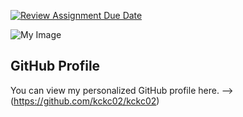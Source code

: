 [![Review Assignment Due Date](https://classroom.github.com/assets/deadline-readme-button-22041afd0340ce965d47ae6ef1cefeee28c7c493a6346c4f15d667ab976d596c.svg)](https://classroom.github.com/a/O-1AGqKT)


![My Image](image.jpg) <!-- Link to the uploaded image -->

## GitHub Profile
You can view my personalized GitHub profile here. --> (https://github.com/kckc02/kckc02)
